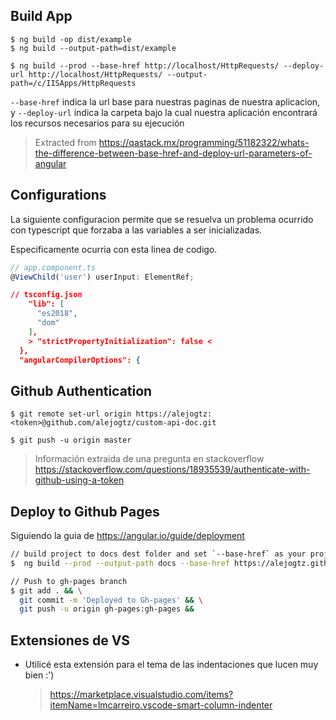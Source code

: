 ## Build App
    $ ng build -op dist/example
    $ ng build --output-path=dist/example

    $ ng build --prod --base-href http://localhost/HttpRequests/ --deploy-url http://localhost/HttpRequests/ --output-path=/c/IISApps/HttpRequests

`--base-href` indica la url base para nuestras paginas de nuestra aplicacion, y `--deploy-url` indica la carpeta bajo la cual nuestra aplicación encontrará los recursos necesarios para su ejecución


> Extracted from
> https://qastack.mx/programming/51182322/whats-the-difference-between-base-href-and-deploy-url-parameters-of-angular


## Configurations
La siguiente configuracion permite que se resuelva un problema ocurrido con typescript que forzaba  a las variables a ser inicializadas.

Especificamente ocurria con esta linea de codigo.

```ts
// app.component.ts
@ViewChild('user') userInput: ElementRef;
```
```json
// tsconfig.json
    "lib": [
      "es2018",
      "dom"
    ],
    > "strictPropertyInitialization": false <
  },
  "angularCompilerOptions": {
```

## Github Authentication

```git
$ git remote set-url origin https://alejogtz:<token>@github.com/alejogtz/custom-api-doc.git

$ git push -u origin master
```
> Información extraida de una pregunta en stackoverflow
> https://stackoverflow.com/questions/18935539/authenticate-with-github-using-a-token


## Deploy to Github Pages

Siguiendo la guia de https://angular.io/guide/deployment
```bash
// build project to docs dest folder and set `--base-href` as your project page url
$  ng build --prod --output-path docs --base-href https://alejogtz.github.io/custom-api-doc/

// Push to gh-pages branch
$ git add . && \
  git commit -m 'Deployed to Gh-pages' && \
  git push -u origin gh-pages:gh-pages &&
```


## Extensiones de VS

* Utilicé esta extensión para el tema de las indentaciones que lucen muy bien :')
  > https://marketplace.visualstudio.com/items?itemName=lmcarreiro.vscode-smart-column-indenter
